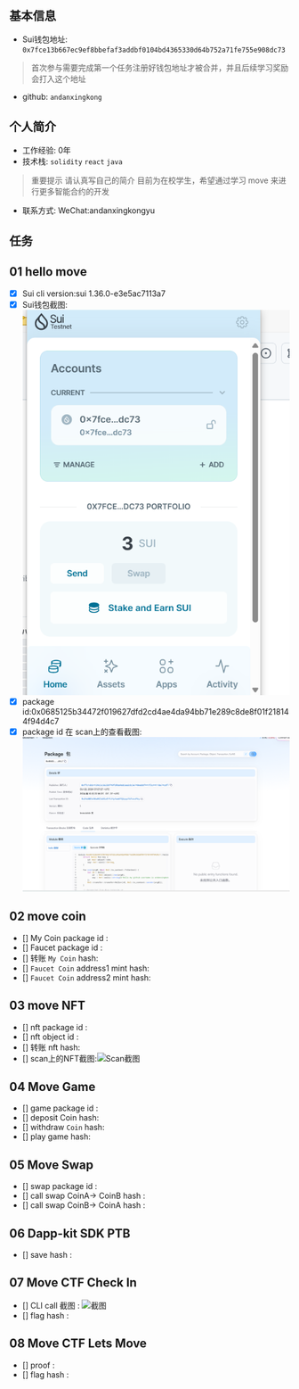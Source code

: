 ## 基本信息
- Sui钱包地址: `0x7fce13b667ec9ef8bbefaf3addbf0104bd4365330d64b752a71fe755e908dc73`
> 首次参与需要完成第一个任务注册好钱包地址才被合并，并且后续学习奖励会打入这个地址
- github: `andanxingkong`

## 个人简介
- 工作经验: 0年
- 技术栈: `solidity` `react` `java`
> 重要提示 请认真写自己的简介
 目前为在校学生，希望通过学习 move 来进行更多智能合约的开发
- 联系方式: WeChat:andanxingkongyu

## 任务

##   01 hello move  
- [X] Sui cli version:sui 1.36.0-e3e5ac7113a7
- [X] Sui钱包截图: ![Sui钱包截图](./images/qiaobao.png)
- [X] package id:0x0685125b34472f019627dfd2cd4ae4da94bb71e289c8de8f01f218144f94d4c7
- [X] package id 在 scan上的查看截图:![Scan截图](./images/id.png)

##   02 move coin
- [] My Coin package id : 
- [] Faucet package id : 
- [] 转账 `My Coin` hash:
- [] `Faucet Coin` address1 mint hash:
- [] `Faucet Coin` address2 mint hash:

##   03 move NFT
- [] nft package id :
- [] nft object id : 
- [] 转账 nft  hash:
- [] scan上的NFT截图:![Scan截图](./images/你的图片地址)

##   04 Move Game
- [] game package id :
- [] deposit Coin hash:
- [] withdraw `Coin` hash:
- [] play game hash:

##   05 Move Swap
- [] swap package id :
- [] call swap CoinA-> CoinB  hash :
- [] call swap CoinB-> CoinA  hash :

##   06 Dapp-kit SDK PTB
- [] save hash :

##   07 Move CTF Check In
- [] CLI call 截图 : ![截图](./images/你的图片地址)
- [] flag hash :

##   08 Move CTF Lets Move
- [] proof : 
- [] flag hash :
